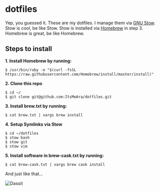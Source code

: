 # dotfiles
Yep, you guessed it. These are my dotfiles. I manage them via [GNU Stow](https://www.gnu.org/software/stow/). Stow is cool, be like Stow. Stow is installed via [Homebrew](http://brew.sh/) in step 3. Homebrew is great, be like Homebrew.



## Steps to install

**1. Install Homebrew by running:**  
```
$ /usr/bin/ruby -e "$(curl -fsSL https://raw.githubusercontent.com/Homebrew/install/master/install)"
```


**2. Clone this repo**  
```
$ cd ~/
$ git clone git@github.com:ItsMeAra/dotfiles.git
```


**3. Install brew.txt by running:**  
```
$ cat brew.txt | xargs brew install
```


**4. Setup Symlinks via Stow**  
```
$ cd ~/dotfiles
$ stow bash
$ stow git
$ stow vim
```


**5. Install software in brew-cask.txt by running:**  
```
$ cat brew-cask.txt | xargs brew cask install
```


And just like that...  

![Dassit](http://i.giphy.com/VHngktboAlxHW.gif)

